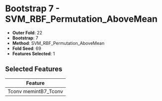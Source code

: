 # Bootstrap 7 - SVM_RBF_Permutation_AboveMean

- **Outer Fold**: 22
- **Bootstrap**: 7
- **Method**: SVM_RBF_Permutation_AboveMean
- **Fold Seed**: 69
- **Features Selected**: 1

## Selected Features

| Feature |
|---------|
| Tconv memintB7_Tconv |
